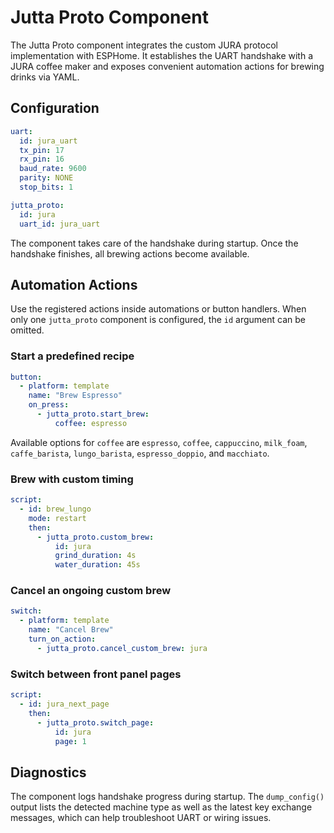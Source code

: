 # Jutta Proto Component

The Jutta Proto component integrates the custom JURA protocol implementation with ESPHome. It establishes the UART handshake
with a JURA coffee maker and exposes convenient automation actions for brewing drinks via YAML.

## Configuration

```yaml
uart:
  id: jura_uart
  tx_pin: 17
  rx_pin: 16
  baud_rate: 9600
  parity: NONE
  stop_bits: 1

jutta_proto:
  id: jura
  uart_id: jura_uart
```

The component takes care of the handshake during startup. Once the handshake finishes, all brewing actions become available.

## Automation Actions

Use the registered actions inside automations or button handlers. When only one `jutta_proto` component is configured, the
`id` argument can be omitted.

### Start a predefined recipe

```yaml
button:
  - platform: template
    name: "Brew Espresso"
    on_press:
      - jutta_proto.start_brew:
          coffee: espresso
```

Available options for `coffee` are `espresso`, `coffee`, `cappuccino`, `milk_foam`, `caffe_barista`, `lungo_barista`,
`espresso_doppio`, and `macchiato`.

### Brew with custom timing

```yaml
script:
  - id: brew_lungo
    mode: restart
    then:
      - jutta_proto.custom_brew:
          id: jura
          grind_duration: 4s
          water_duration: 45s
```

### Cancel an ongoing custom brew

```yaml
switch:
  - platform: template
    name: "Cancel Brew"
    turn_on_action:
      - jutta_proto.cancel_custom_brew: jura
```

### Switch between front panel pages

```yaml
script:
  - id: jura_next_page
    then:
      - jutta_proto.switch_page:
          id: jura
          page: 1
```

## Diagnostics

The component logs handshake progress during startup. The `dump_config()` output lists the detected machine type as well as the
latest key exchange messages, which can help troubleshoot UART or wiring issues.
